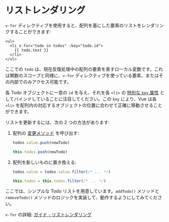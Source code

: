 # リストレンダリング

`v-for` ディレクティブを使用すると、配列を基にした要素のリストをレンダリングすることができます:

```vue-html
<ul>
  <li v-for="todo in todos" :key="todo.id">
    {{ todo.text }}
  </li>
</ul>
```

ここでの `todo` は、現在反復処理中の配列の要素を表すローカル変数です。これは関数のスコープと同様に、`v-for` ディレクティブを使っている要素、またはその内部でのみアクセス可能です。

各 Todo オブジェクトに一意の `id` を与え、それを各 `<li>` の <a target="_blank" href="/api/built-in-special-attributes.html#key">特別な `key` 属性</a> としてバインドしていることに注目してください。この `key` により、Vue は各 `<li>` を配列内の対応するオブジェクトの位置に合わせて正確に移動させることができます。

リストを更新するには、次の 2 つの方法があります:

1. 配列の [変更メソッド](https://stackoverflow.com/questions/9009879/which-javascript-array-functions-are-mutating) を呼び出す:

   <div class="composition-api">

   ```js
   todos.value.push(newTodo)
   ```

     </div>
     <div class="options-api">

   ```js
   this.todos.push(newTodo)
   ```

   </div>

2. 配列を新しいものに置き換える:

   <div class="composition-api">

   ```js
   todos.value = todos.value.filter(/* ... */)
   ```

     </div>
     <div class="options-api">

   ```js
   this.todos = this.todos.filter(/* ... */)
   ```

   </div>

ここでは、シンプルな Todo リストを用意しています。`addTodo()` メソッドと `removeTodo()` メソッドのロジックを実装して、動作するようにしてみてください。

`v-for` の詳細: <a target="_blank" href="/guide/essentials/list.html">ガイド - リストレンダリング</a>

